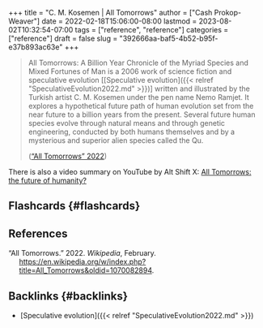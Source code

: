 +++
title = "C. M. Kosemen | All Tomorrows"
author = ["Cash Prokop-Weaver"]
date = 2022-02-18T15:06:00-08:00
lastmod = 2023-08-02T10:32:54-07:00
tags = ["reference", "reference"]
categories = ["reference"]
draft = false
slug = "392666aa-baf5-4b52-b95f-e37b893ac63e"
+++

> All Tomorrows: A Billion Year Chronicle of the Myriad Species and Mixed Fortunes of Man is a 2006 work of science fiction and speculative evolution [[Speculative evolution]({{< relref "SpeculativeEvolution2022.md" >}})] written and illustrated by the Turkish artist C. M. Kosemen under the pen name Nemo Ramjet. It explores a hypothetical future path of human evolution set from the near future to a billion years from the present. Several future human species evolve through natural means and through genetic engineering, conducted by both humans themselves and by a mysterious and superior alien species called the Qu.
>
> (<a href="#citeproc_bib_item_1">“All Tomorrows” 2022</a>)

There is also a video summary on YouTube by Alt Shift X: [All Tomorrows: the future of humanity?](https://youtube.com/watch?v=imNtSPM3-r4)


## Flashcards {#flashcards}

## References

<style>.csl-entry{text-indent: -1.5em; margin-left: 1.5em;}</style><div class="csl-bib-body">
  <div class="csl-entry"><a id="citeproc_bib_item_1"></a>“All Tomorrows.” 2022. <i>Wikipedia</i>, February. <a href="https://en.wikipedia.org/w/index.php?title=All_Tomorrows&oldid=1070082894">https://en.wikipedia.org/w/index.php?title=All_Tomorrows&#38;oldid=1070082894</a>.</div>
</div>


## Backlinks {#backlinks}

-   [Speculative evolution]({{< relref "SpeculativeEvolution2022.md" >}})
